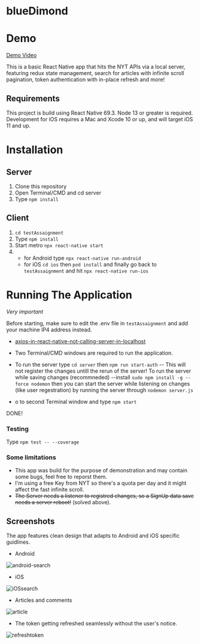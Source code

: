 # blueDimond

# Demo

[Demo Video](https://user-images.githubusercontent.com/37613252/194440644-c41c23c4-f84d-419e-bcca-6797fb8fd98d.mp4)

This is a basic React Native app that hits the NYT APIs via a local server, featuring redux state management, search for articles with infinite scroll pagination, token authentication with in-place refresh and more!

## Requirements

This project is build using React Native 69.3.
Node 13 or greater is required. Development for iOS requires a Mac and Xcode 10 or up, and will target iOS 11 and up.

# Installation

## Server

1. Clone this repository
2. Open Terminal/CMD and cd server
3. Type `npm install`

## Client

1. `cd testAssaignment`
2. Type `npm install`
3. Start metro `npx react-native start`
4. - for Android type `npx react-native run-android`
   - for iOS `cd ios` then `pod install` and finally go back to `testAssaignment` and hit `npx react-native run-ios`

# Running The Application

_Very important_

Before starting, make sure to edit the .env file in `testAssaignment` and add your machine IP4 address instead.

- [axios-in-react-native-not-calling-server-in-localhost](https://stackoverflow.com/questions/42189301/axios-in-react-native-not-calling-server-in-localhost)

- Two Terminal/CMD windows are required to run the application.
- To run the server type `cd server` then `npm run start-auth` -- This will not register the changes untill the rerun of the server!
  To run the server while saving changes (recommneded)
  --install `sudo npm install -g --force nodemon`
  then you can start the server while listening on changes (like user regestration) by running the server through `nodemon server.js`
- o to second Terminal window and type `npm start`

DONE!

### Testing

Type `npm test -- --coverage`

### Some limitations

- This app was build for the purpose of demonstration and may contain some bugs, feel free to reporst them.
- I'm using a free Key from NYT so there's a quota per day and it might affect the fast infinite scroll.
- ~~The Server needs a listener to registred changes, so a SignUp data save needs a server reboot!~~ (solved above).


## Screenshots

The app features clean design that adapts to Android and iOS specific guidlines.

- Android

![android-search](https://user-images.githubusercontent.com/37613252/194562232-231476b1-8b89-4a76-8875-a6436c6bb82d.jpeg)

- iOS

![iOSsearch](https://user-images.githubusercontent.com/37613252/194562182-b3adab9f-3f97-4664-9fab-9b3edc2c685d.png)

- Articles and comments 

![article](https://user-images.githubusercontent.com/37613252/194562277-a4bb669f-0b12-47a3-9b09-f0f300739d43.jpeg)

- The token getting refreshed seamlessly without the user's notice.

![refreshtoken](https://user-images.githubusercontent.com/37613252/194562467-4852dc05-650e-4810-9a78-14d247273073.png)




